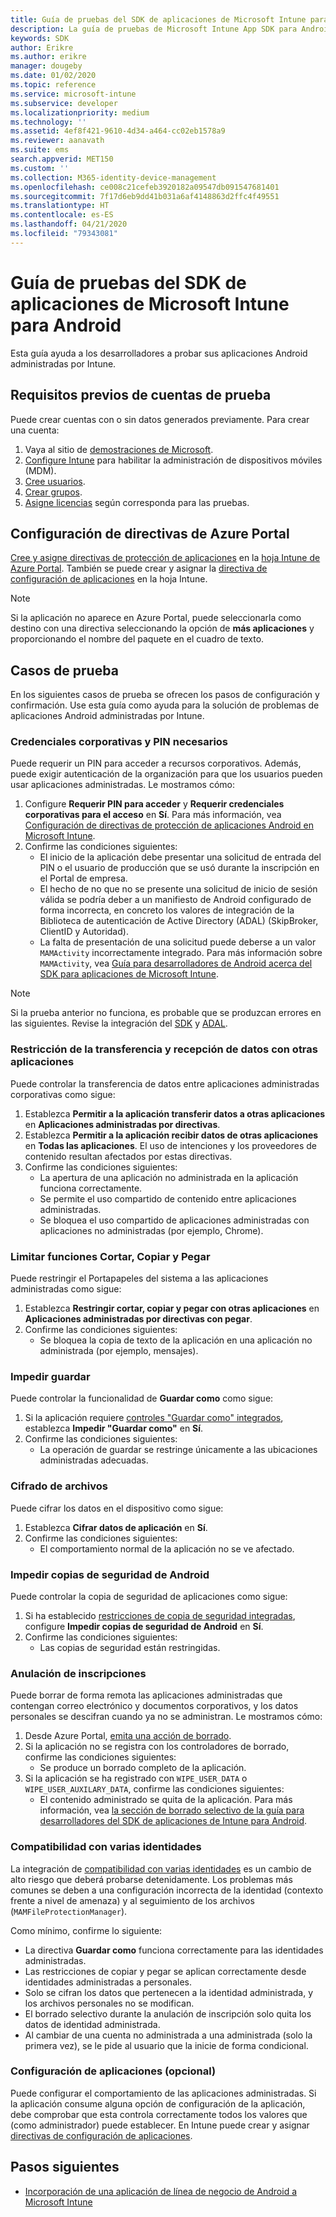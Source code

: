 ```yaml
---
title: Guía de pruebas del SDK de aplicaciones de Microsoft Intune para Android
description: La guía de pruebas de Microsoft Intune App SDK para Android le ayuda a probar su aplicación Android administrada por Intune.
keywords: SDK
author: Erikre
ms.author: erikre
manager: dougeby
ms.date: 01/02/2020
ms.topic: reference
ms.service: microsoft-intune
ms.subservice: developer
ms.localizationpriority: medium
ms.technology: ''
ms.assetid: 4ef8f421-9610-4d34-a464-cc02eb1578a9
ms.reviewer: aanavath
ms.suite: ems
search.appverid: MET150
ms.custom: ''
ms.collection: M365-identity-device-management
ms.openlocfilehash: ce008c21cefeb3920182a09547db091547681401
ms.sourcegitcommit: 7f17d6eb9dd41b031a6af4148863d2ffc4f49551
ms.translationtype: HT
ms.contentlocale: es-ES
ms.lasthandoff: 04/21/2020
ms.locfileid: "79343081"
---
```

# <a name="microsoft-intune-app-sdk-for-android-testing-guide"></a>Guía de pruebas del SDK de aplicaciones de Microsoft Intune para Android

Esta guía ayuda a los desarrolladores a probar sus aplicaciones Android administradas por Intune.  

## <a name="prerequisite-test-accounts"></a>Requisitos previos de cuentas de prueba
Puede crear cuentas con o sin datos generados previamente. Para crear una cuenta:
1. Vaya al sitio de [demostraciones de Microsoft](https://demos.microsoft.com/environments/create/tenant). 
2. [Configure Intune](../fundamentals/setup-steps.md) para habilitar la administración de dispositivos móviles (MDM).
3. [Cree usuarios](../fundamentals/users-add.md).
4. [Crear grupos](../fundamentals/groups-add.md).
5. [Asigne licencias](../fundamentals/licenses-assign.md) según corresponda para las pruebas.


## <a name="azure-portal-policy-configuration"></a>Configuración de directivas de Azure Portal
[Cree y asigne directivas de protección de aplicaciones](../apps/app-protection-policies.md) en la [hoja Intune de Azure Portal](https://portal.azure.com/?feature.customportal=false#blade/Microsoft_Intune_Apps/MainMenu/14/selectedMenuItem/Overview). También se puede crear y asignar la [directiva de configuración de aplicaciones](../apps/app-configuration-policies-overview.md) en la hoja Intune.

> [!NOTE]
> Si la aplicación no aparece en Azure Portal, puede seleccionarla como destino con una directiva seleccionando la opción de **más aplicaciones** y proporcionando el nombre del paquete en el cuadro de texto.

## <a name="test-cases"></a>Casos de prueba

En los siguientes casos de prueba se ofrecen los pasos de configuración y confirmación. Use esta guía como ayuda para la solución de problemas de aplicaciones Android administradas por Intune.

### <a name="required-pin-and-corporate-credentials"></a>Credenciales corporativas y PIN necesarios

Puede requerir un PIN para acceder a recursos corporativos. Además, puede exigir autenticación de la organización para que los usuarios pueden usar aplicaciones administradas. Le mostramos cómo:

1. Configure **Requerir PIN para acceder** y **Requerir credenciales corporativas para el acceso** en **Sí**. Para más información, vea [Configuración de directivas de protección de aplicaciones Android en Microsoft Intune](../apps/app-protection-policy-settings-android.md#access-requirements).
2. Confirme las condiciones siguientes:
    - El inicio de la aplicación debe presentar una solicitud de entrada del PIN o el usuario de producción que se usó durante la inscripción en el Portal de empresa.
    - El hecho de no que no se presente una solicitud de inicio de sesión válida se podría deber a un manifiesto de Android configurado de forma incorrecta, en concreto los valores de integración de la Biblioteca de autenticación de Active Directory (ADAL) (SkipBroker, ClientID y Autoridad).
    - La falta de presentación de una solicitud puede deberse a un valor `MAMActivity` incorrectamente integrado. Para más información sobre `MAMActivity`, vea [Guía para desarrolladores de Android acerca del SDK para aplicaciones de Microsoft Intune](app-sdk-android.md).

> [!NOTE] 
> Si la prueba anterior no funciona, es probable que se produzcan errores en las siguientes. Revise la integración del [SDK](app-sdk-android.md#sdk-integration) y [ADAL](app-sdk-android.md#configure-azure-active-directory-authentication-library-adal).

### <a name="restrict-transferring-and-receiving-data-with-other-apps"></a>Restricción de la transferencia y recepción de datos con otras aplicaciones
Puede controlar la transferencia de datos entre aplicaciones administradas corporativas como sigue:

1. Establezca **Permitir a la aplicación transferir datos a otras aplicaciones** en **Aplicaciones administradas por directivas**.
2. Establezca **Permitir a la aplicación recibir datos de otras aplicaciones** en **Todas las aplicaciones**. El uso de intenciones y los proveedores de contenido resultan afectados por estas directivas.
3. Confirme las condiciones siguientes:
    - La apertura de una aplicación no administrada en la aplicación funciona correctamente.
    - Se permite el uso compartido de contenido entre aplicaciones administradas.
    - Se bloquea el uso compartido de aplicaciones administradas con aplicaciones no administradas (por ejemplo, Chrome).

### <a name="restrict-cut-copy-and-paste"></a>Limitar funciones Cortar, Copiar y Pegar
Puede restringir el Portapapeles del sistema a las aplicaciones administradas como sigue:

1. Establezca **Restringir cortar, copiar y pegar con otras aplicaciones** en **Aplicaciones administradas por directivas con pegar**.
2. Confirme las condiciones siguientes:
    - Se bloquea la copia de texto de la aplicación en una aplicación no administrada (por ejemplo, mensajes).

### <a name="prevent-save"></a>Impedir guardar
Puede controlar la funcionalidad de **Guardar como** como sigue:

1. Si la aplicación requiere [controles "Guardar como" integrados](app-sdk-android.md#example-determine-if-saving-to-device-or-cloud-storage-is-permitted), establezca **Impedir "Guardar como"** en **Sí**.
2. Confirme las condiciones siguientes:
    - La operación de guardar se restringe únicamente a las ubicaciones administradas adecuadas.

### <a name="file-encryption"></a>Cifrado de archivos
Puede cifrar los datos en el dispositivo como sigue:

1. Establezca **Cifrar datos de aplicación** en **Sí**.
2. Confirme las condiciones siguientes:
    - El comportamiento normal de la aplicación no se ve afectado.

### <a name="prevent-android-backups"></a>Impedir copias de seguridad de Android
Puede controlar la copia de seguridad de aplicaciones como sigue:

1. Si ha establecido [restricciones de copia de seguridad integradas](app-sdk-android.md#protecting-backup-data), configure **Impedir copias de seguridad de Android** en **Sí**.
2. Confirme las condiciones siguientes:
    - Las copias de seguridad están restringidas.

### <a name="unenrollment"></a>Anulación de inscripciones
Puede borrar de forma remota las aplicaciones administradas que contengan correo electrónico y documentos corporativos, y los datos personales se descifran cuando ya no se administran. Le mostramos cómo:

1. Desde Azure Portal, [emita una acción de borrado](../apps/apps-selective-wipe.md).
2. Si la aplicación no se registra con los controladores de borrado, confirme las condiciones siguientes:
    - Se produce un borrado completo de la aplicación.
3. Si la aplicación se ha registrado con `WIPE_USER_DATA` o `WIPE_USER_AUXILARY_DATA`, confirme las condiciones siguientes:
    - El contenido administrado se quita de la aplicación. Para más información, vea [la sección de borrado selectivo de la guía para desarrolladores del SDK de aplicaciones de Intune para Android](app-sdk-android.md#selective-wipe).

### <a name="multi-identity-support"></a>Compatibilidad con varias identidades
La integración de [compatibilidad con varias identidades](app-sdk-android.md#multi-identity-optional) es un cambio de alto riesgo que deberá probarse detenidamente. Los problemas más comunes se deben a una configuración incorrecta de la identidad (contexto frente a nivel de amenaza) y al seguimiento de los archivos (`MAMFileProtectionManager`).

Como mínimo, confirme lo siguiente:

- La directiva **Guardar como** funciona correctamente para las identidades administradas.
- Las restricciones de copiar y pegar se aplican correctamente desde identidades administradas a personales.
- Solo se cifran los datos que pertenecen a la identidad administrada, y los archivos personales no se modifican.
- El borrado selectivo durante la anulación de inscripción solo quita los datos de identidad administrada.
- Al cambiar de una cuenta no administrada a una administrada (solo la primera vez), se le pide al usuario que la inicie de forma condicional.

### <a name="app-configuration-optional"></a>Configuración de aplicaciones (opcional)
Puede configurar el comportamiento de las aplicaciones administradas. Si la aplicación consume alguna opción de configuración de la aplicación, debe comprobar que esta controla correctamente todos los valores que (como administrador) puede establecer. En Intune puede crear y asignar [directivas de configuración de aplicaciones](../apps/app-configuration-policies-overview.md).

## <a name="next-steps"></a>Pasos siguientes

- [Incorporación de una aplicación de línea de negocio de Android a Microsoft Intune](../apps/lob-apps-android.md)
